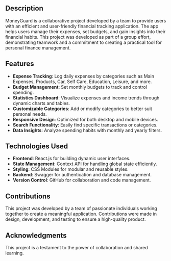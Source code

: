 ## Description 

MoneyGuard is a collaborative project developed by a team to provide users with an efficient and user-friendly financial tracking application. The app helps users manage their expenses, set budgets, and gain insights into their financial habits. This project was developed as part of a group effort, demonstrating teamwork and a commitment to creating a practical tool for personal finance management.

## Features 

- **Expense Tracking**: Log daily expenses by categories such as Main Expenses, Products, Car, Self Care, Education, Leisure, and more.
- **Budget Management**: Set monthly budgets to track and control spending.
- **Statistics Dashboard**: Visualize expenses and income trends through dynamic charts and tables.
- **Customizable Categories**: Add or modify categories to better suit personal needs.
- **Responsive Design**: Optimized for both desktop and mobile devices.
- **Search Functionality**: Easily find specific transactions or categories.
- **Data Insights**: Analyze spending habits with monthly and yearly filters.

## Technologies Used 

- **Frontend**: React.js for building dynamic user interfaces.
- **State Management**: Context API for handling global state efficiently.
- **Styling**: CSS Modules for modular and reusable styles.
- **Backend**: Swagger for authentication and database management.
- **Version Control**: GitHub for collaboration and code management.

## Contributions 

This project was developed by a team of passionate individuals working together to create a meaningful application. Contributions were made in design, development, and testing to ensure a high-quality product.

## Acknowledgments 

This project is a testament to the power of collaboration and shared learning.

